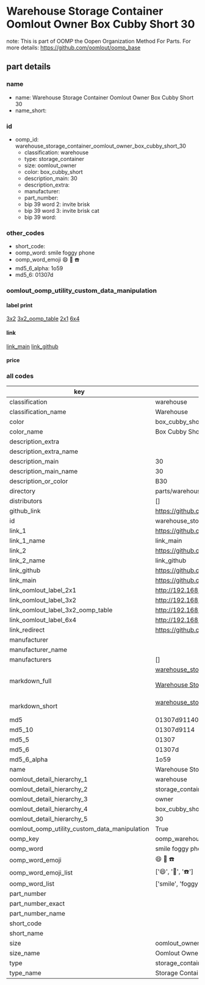 # Warehouse Storage Container Oomlout Owner Box Cubby Short 30  

note: This is part of OOMP the Oopen Organization Method For Parts. For more details: https://github.com/oomlout/oomp_base

##  part details
  







### name
* name: Warehouse Storage Container Oomlout Owner Box Cubby Short 30
* name_short: 
### id
* oomp_id: warehouse_storage_container_oomlout_owner_box_cubby_short_30
  * classification: warehouse
  * type: storage_container
  * size: oomlout_owner
  * color: box_cubby_short
  * description_main: 30
  * description_extra: 
  * manufacturer: 
  * part_number: 
  * bip 39 word 2: invite brisk
  * bip 39 word 3: invite brisk cat
  * bip 39 word: 

### other_codes
* short_code: 
* oomp_word: smile foggy phone
* oomp_word_emoji :smile: :foggy: :phone:
* md5_6_alpha: 1o59
* md5_6: 01307d






### oomlout_oomp_utility_custom_data_manipulation
#### label print
[3x2](http://192.168.1.245:1112/?label=oomp%201o59)
[3x2_oomp_table](http://192.168.1.108:1112/?label=oomp%201o59)
[2x1](http://192.168.1.242:1112/?label=oomp%201o59)
[6x4](http://192.168.1.55:1112/?label=oomp%201o59)    

#### link

[link_main](https://github.com/oomlout/oomlout_oomp_version_1_messy/tree/main/parts/warehouse_storage_container_oomlout_owner_box_cubby_short_30) [link_github](https://github.com/oomlout/oomlout_oomp_version_1_messy/tree/main/parts/warehouse_storage_container_oomlout_owner_box_cubby_short_30)                             

#### price







### all codes 
| key | value |  
| --- | --- |  
| classification | warehouse |  
| classification_name | Warehouse |  
| color | box_cubby_short |  
| color_name | Box Cubby Short |  
| description_extra |  |  
| description_extra_name |  |  
| description_main | 30 |  
| description_main_name | 30 |  
| description_or_color | B30 |  
| directory | parts/warehouse_storage_container_oomlout_owner_box_cubby_short_30 |  
| distributors | [] |  
| github_link | https://github.com/oomlout/oomlout_oomp_part_src/tree/main/parts/warehouse_storage_container_oomlout_owner_box_cubby_short_30 |  
| id | warehouse_storage_container_oomlout_owner_box_cubby_short_30 |  
| link_1 | https://github.com/oomlout/oomlout_oomp_version_1_messy/tree/main/parts/warehouse_storage_container_oomlout_owner_box_cubby_short_30 |  
| link_1_name | link_main |  
| link_2 | https://github.com/oomlout/oomlout_oomp_version_1_messy/tree/main/parts/warehouse_storage_container_oomlout_owner_box_cubby_short_30 |  
| link_2_name | link_github |  
| link_github | https://github.com/oomlout/oomlout_oomp_version_1_messy/tree/main/parts/warehouse_storage_container_oomlout_owner_box_cubby_short_30 |  
| link_main | https://github.com/oomlout/oomlout_oomp_version_1_messy/tree/main/parts/warehouse_storage_container_oomlout_owner_box_cubby_short_30 |  
| link_oomlout_label_2x1 | http://192.168.1.242:1112/?label=oomp%201o59 |  
| link_oomlout_label_3x2 | http://192.168.1.245:1112/?label=oomp%201o59 |  
| link_oomlout_label_3x2_oomp_table | http://192.168.1.108:1112/?label=oomp%201o59 |  
| link_oomlout_label_6x4 | http://192.168.1.55:1112/?label=oomp%201o59 |  
| link_redirect | https://github.com/oomlout/oomlout_oomp_version_1_messy/tree/main/parts/warehouse_storage_container_oomlout_owner_box_cubby_short_30 |  
| manufacturer |  |  
| manufacturer_name |  |  
| manufacturers | [] |  
| markdown_full | [warehouse_storage_container_oomlout_owner_box_cubby_short_30](none)<br>[](none)<br>[Warehouse Storage Container Oomlout Owner Box Cubby Short 30](none)<br><br> |  
| markdown_short | [warehouse_storage_container_oomlout_owner_box_cubby_short_30](none)<br><br> |  
| md5 | 01307d9114083bf5d74ae6e0478713b0 |  
| md5_10 | 01307d9114 |  
| md5_5 | 01307 |  
| md5_6 | 01307d |  
| md5_6_alpha | 1o59 |  
| name | Warehouse Storage Container Oomlout Owner Box Cubby Short 30 |  
| oomlout_detail_hierarchy_1 | warehouse |  
| oomlout_detail_hierarchy_2 | storage_container |  
| oomlout_detail_hierarchy_3 | owner |  
| oomlout_detail_hierarchy_4 | box_cubby_short |  
| oomlout_detail_hierarchy_5 | 30 |  
| oomlout_oomp_utility_custom_data_manipulation | True |  
| oomp_key | oomp_warehouse_storage_container_oomlout_owner_box_cubby_short_30 |  
| oomp_word | smile foggy phone |  
| oomp_word_emoji | :smile: :foggy: :phone: |  
| oomp_word_emoji_list | [':smile:', ':foggy:', ':phone:'] |  
| oomp_word_list | ['smile', 'foggy', 'phone'] |  
| part_number |  |  
| part_number_exact |  |  
| part_number_name |  |  
| short_code |  |  
| short_name |  |  
| size | oomlout_owner |  
| size_name | Oomlout Owner |  
| type | storage_container |  
| type_name | Storage Container |  
